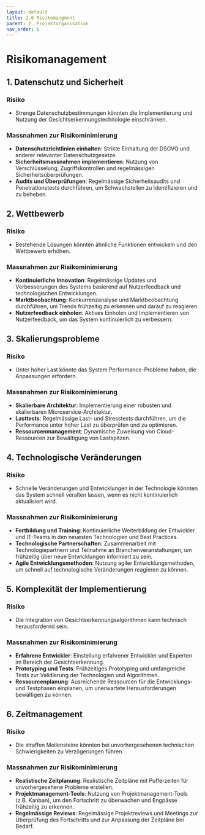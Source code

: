 ```yaml
---
layout: default
title: 2.6 Risikomangment
parent: 2. Projektorganisation
nav_order: 6
---
```


# Risikomanagement

## 1. Datenschutz und Sicherheit
### Risiko
- Strenge Datenschutzbestimmungen könnten die Implementierung und Nutzung der Gesichtserkennungstechnologie einschränken.

### Massnahmen zur Risikominimierung
- **Datenschutzrichtlinien einhalten**: Strikte Einhaltung der DSGVO und anderer relevanter Datenschutzgesetze.
- **Sicherheitsmassnahmen implementieren**: Nutzung von Verschlüsselung, Zugriffskontrollen und regelmässigen Sicherheitsüberprüfungen.
- **Audits und Überprüfungen**: Regelmässige Sicherheitsaudits und Penetrationstests durchführen, um Schwachstellen zu identifizieren und zu beheben.

## 2. Wettbewerb
### Risiko
- Bestehende Lösungen könnten ähnliche Funktionen entwickeln und den Wettbewerb erhöhen.

### Massnahmen zur Risikominimierung
- **Kontinuierliche Innovation**: Regelmässige Updates und Verbesserungen des Systems basierend auf Nutzerfeedback und technologischen Entwicklungen.
- **Marktbeobachtung**: Konkurrenzanalyse und Marktbeobachtung durchführen, um Trends frühzeitig zu erkennen und darauf zu reagieren.
- **Nutzerfeedback einholen**: Aktives Einholen und Implementieren von Nutzerfeedback, um das System kontinuierlich zu verbessern.

## 3. Skalierungsprobleme
### Risiko
- Unter hoher Last könnte das System Performance-Probleme haben, die Anpassungen erfordern.

### Massnahmen zur Risikominimierung
- **Skalierbare Architektur**: Implementierung einer robusten und skalierbaren Microservice-Architektur.
- **Lasttests**: Regelmässige Last- und Stresstests durchführen, um die Performance unter hoher Last zu überprüfen und zu optimieren.
- **Ressourcenmanagement**: Dynamische Zuweisung von Cloud-Ressourcen zur Bewältigung von Lastspitzen.

## 4. Technologische Veränderungen
### Risiko
- Schnelle Veränderungen und Entwicklungen in der Technologie könnten das System schnell veralten lassen, wenn es nicht kontinuierlich aktualisiert wird.

### Massnahmen zur Risikominimierung
- **Fortbildung und Training**: Kontinuierliche Weiterbildung der Entwickler und IT-Teams in den neuesten Technologien und Best Practices.
- **Technologische Partnerschaften**: Zusammenarbeit mit Technologiepartnern und Teilnahme an Branchenveranstaltungen, um frühzeitig über neue Entwicklungen informiert zu sein.
- **Agile Entwicklungsmethoden**: Nutzung agiler Entwicklungsmethoden, um schnell auf technologische Veränderungen reagieren zu können.

## 5. Komplexität der Implementierung
### Risiko
- Die Integration von Gesichtserkennungsalgorithmen kann technisch herausfordernd sein.

### Massnahmen zur Risikominimierung
- **Erfahrene Entwickler**: Einstellung erfahrener Entwickler und Experten im Bereich der Gesichtserkennung.
- **Prototyping und Tests**: Frühzeitiges Prototyping und umfangreiche Tests zur Validierung der Technologien und Algorithmen.
- **Ressourcenplanung**: Ausreichende Ressourcen für die Entwicklungs- und Testphasen einplanen, um unerwartete Herausforderungen bewältigen zu können.

## 6. Zeitmanagement
### Risiko
- Die straffen Meilensteine könnten bei unvorhergesehenen technischen Schwierigkeiten zu Verzögerungen führen.

### Massnahmen zur Risikominimierung
- **Realistische Zeitplanung**: Realistische Zeitpläne mit Pufferzeiten für unvorhergesehene Probleme erstellen.
- **Projektmanagement-Tools**: Nutzung von Projektmanagement-Tools (z.B. Kanban), um den Fortschritt zu überwachen und Engpässe frühzeitig zu erkennen.
- **Regelmässige Reviews**: Regelmässige Projektreviews und Meetings zur Überprüfung des Fortschritts und zur Anpassung der Zeitpläne bei Bedarf.